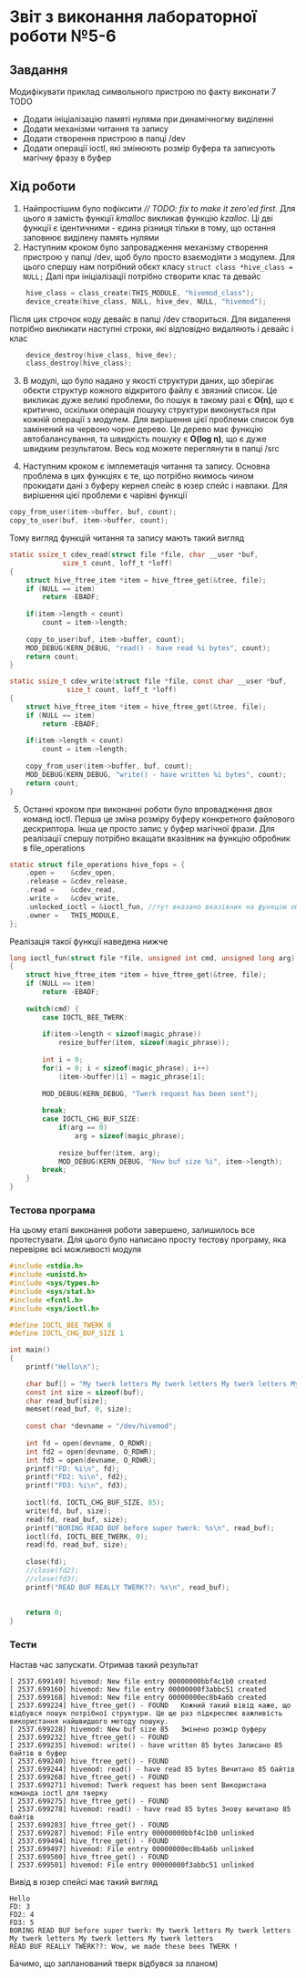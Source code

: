 # Звіт з виконання лабораторної роботи №5-6
## Завдання
Модифікувати приклад символьного пристрою по факту виконати 7 TODO
- Додати ініціалізацію памяті нулями при динамічногму виділенні
- Додати механізми читання та запису
- Додати створення пристрою в папці /dev
- Додати операції ioctl, які змінюють розмір буфера та записують магічну фразу в буфер

## Хід роботи
1. Найпростішим було пофіксити *// TODO: fix to make it zero'ed first*. Для цього я замість функції *kmalloc* викликав функцію *kzalloc*. Ці дві функції є ідентичними - єдина різниця тільки в тому, що остання заповнює виділену память нулями
2. Наступним кроком було запровадження механізму створення пристрою у папці /dev, щоб було просто взаємодіяти з модулем.
Для цього спершу нам потрібний обєкт класу
`struct class *hive_class = NULL;`
Далі при ініціалізації потрібно створити клас та девайс
```c
    hive_class = class_create(THIS_MODULE, "hivemod_class");
    device_create(hive_class, NULL, hive_dev, NULL, "hivemod");
```
Після цих строчок коду девайс в папці /dev створиться.
Для видалення потрібно викликати наступні строки, які відповідно видаляють і девайс і клас
```c
    device_destroy(hive_class, hive_dev);
    сlass_destroy(hive_class);
```
3. В модулі, що було надано у якості структури даних, що зберігає обєкти структур кожного відкритого файлу є звязний список. Це викликає дуже великі проблеми, бо пошук в такому разі є **О(n)**, що є критично, оскільки операція пошуку структури виконується при кожній операції з модулем.
Для вирішення цієї проблеми список був замінений на червоно чорне дерево. Це дерево має функцію автобалансування, та швидкість пошуку є **O(log n)**, що є дуже швидким результатом. Весь код можете переглянути в папці /src

4. Наступним кроком є імплеметація читання та запису. Основна проблема в цих функціях є те, що потрібно якимось чином прокидати дані з буферу кернел спейс в юзер спейс і навпаки. Для вирішення цієї проблеми є чарівні функції 
```c
copy_from_user(item->buffer, buf, count);
copy_to_user(buf, item->buffer, count);
```
Тому вигляд функцій читання та запису мають такий вигляд

```c
static ssize_t cdev_read(struct file *file, char __user *buf, 
			 size_t count, loff_t *loff)
{
	struct hive_ftree_item *item = hive_ftree_get(&tree, file);
	if (NULL == item)
		return -EBADF;
	
	if(item->length < count)
		count = item->length;
	
	copy_to_user(buf, item->buffer, count);
	MOD_DEBUG(KERN_DEBUG, "read() - have read %i bytes", count);
	return count;
}

static ssize_t cdev_write(struct file *file, const char __user *buf,
			  size_t count, loff_t *loff)
{
	struct hive_ftree_item *item = hive_ftree_get(&tree, file);
	if (NULL == item)
		return -EBADF;
		
	if(item->length < count)
		count = item->length;
	
	copy_from_user(item->buffer, buf, count);	
	MOD_DEBUG(KERN_DEBUG, "write() - have written %i bytes", count);
	return count;
}
```

5. Останні кроком при виконанні роботи було впровадження двох команд ioctl. Перша це зміна розміру буферу конкретного файлового дескриптора. Інша це просто запис у буфер магічної фрази.
Для реалізації спершу потрібно вкащати вказівник на функцію обробник в file_operations
```c
static struct file_operations hive_fops = {
	.open =    &cdev_open,
	.release = &cdev_release,
	.read =    &cdev_read,
	.write =   &cdev_write,
	.unlocked_ioctl = &ioctl_fun, //тут вказано вказівник на функцію обробник
	.owner =   THIS_MODULE,
};
```
Реалізація такої функції наведена нижче
```c
long ioctl_fun(struct file *file, unsigned int cmd, unsigned long arg)
{
	struct hive_ftree_item *item = hive_ftree_get(&tree, file);
	if (NULL == item)
		return -EBADF;	
	
	switch(cmd) {
		case IOCTL_BEE_TWERK:
		
		if(item->length < sizeof(magic_phrase))
			resize_buffer(item, sizeof(magic_phrase));
		
		int i = 0;
		for(i = 0; i < sizeof(magic_phrase); i++)
        	(item->buffer)[i] = magic_phrase[i];
		
		MOD_DEBUG(KERN_DEBUG, "Twerk request has been sent");
		
		break;
		case IOCTL_CHG_BUF_SIZE:
			if(arg == 0)
				arg = sizeof(magic_phrase);	
			
			resize_buffer(item, arg);
			MOD_DEBUG(KERN_DEBUG, "New buf size %i", item->length);
		break;
	}
}
```
### Тестова програма
На цьому етапі виконання роботи завершено, залишилось все протестувати. 
Для цього було написано просту тестову програму, яка перевіряє всі можливості модуля

```c
#include <stdio.h>
#include <unistd.h>
#include <sys/types.h>
#include <sys/stat.h>
#include <fcntl.h>
#include <sys/ioctl.h>

#define IOCTL_BEE_TWERK 0
#define IOCTL_CHG_BUF_SIZE 1

int main()
{
	printf("Hello\n");
	
	char buf[] = "My twerk letters My twerk letters My twerk letters My twerk letters My twerk letters";
	const int size = sizeof(buf);
	char read_buf[size];
	memset(read_buf, 0, size);
	
	const char *devname = "/dev/hivemod";
	
	int fd = open(devname, O_RDWR);
	int fd2 = open(devname, O_RDWR);
	int fd3 = open(devname, O_RDWR);
	printf("FD: %i\n", fd);
	printf("FD2: %i\n", fd2);
	printf("FD3: %i\n", fd3);
	
	ioctl(fd, IOCTL_CHG_BUF_SIZE, 85);
	write(fd, buf, size);
	read(fd, read_buf, size);
	printf("BORING READ BUF before super twerk: %s\n", read_buf);
	ioctl(fd, IOCTL_BEE_TWERK, 0);
	read(fd, read_buf, size);
	
	close(fd);
	//close(fd2);
	//close(fd3);
	printf("READ BUF REALLY TWERK??: %s\n", read_buf);
	
	
	return 0;
}

```
### Тести
Настав час запускати.
Отримав такий результат
```
[ 2537.699149] hivemod: New file entry 00000000bbf4c1b0 created
[ 2537.699160] hivemod: New file entry 00000000f3abbc51 created
[ 2537.699168] hivemod: New file entry 00000000ec8b4a6b created
[ 2537.699224] hive_ftree_get() - FOUND   Кожний такий вівід каже, що відбувся пошук потрібної структури. Це ще раз підкреслює важливість використання найшвидшого методу пошуку.
[ 2537.699228] hivemod: New buf size 85   Змінено розмір буферу
[ 2537.699232] hive_ftree_get() - FOUND
[ 2537.699235] hivemod: write() - have written 85 bytes Записано 85 байтів в буфер
[ 2537.699240] hive_ftree_get() - FOUND
[ 2537.699244] hivemod: read() - have read 85 bytes Вичитано 85 байтів
[ 2537.699268] hive_ftree_get() - FOUND
[ 2537.699271] hivemod: Twerk request has been sent Використана команда ioctl для тверку
[ 2537.699275] hive_ftree_get() - FOUND
[ 2537.699278] hivemod: read() - have read 85 bytes Знову вичитано 85 байтів
[ 2537.699283] hive_ftree_get() - FOUND
[ 2537.699287] hivemod: File entry 00000000bbf4c1b0 unlinked
[ 2537.699494] hive_ftree_get() - FOUND
[ 2537.699497] hivemod: File entry 00000000ec8b4a6b unlinked
[ 2537.699500] hive_ftree_get() - FOUND
[ 2537.699501] hivemod: File entry 00000000f3abbc51 unlinked

```

Вивід в юзер спейсі має такий вигляд
```
Hello
FD: 3
FD2: 4
FD3: 5
BORING READ BUF before super twerk: My twerk letters My twerk letters My twerk letters My twerk letters My twerk letters
READ BUF REALLY TWERK??: Wow, we made these bees TWERK !

```
Бачимо, що запланований тверк відбувся за планом)
